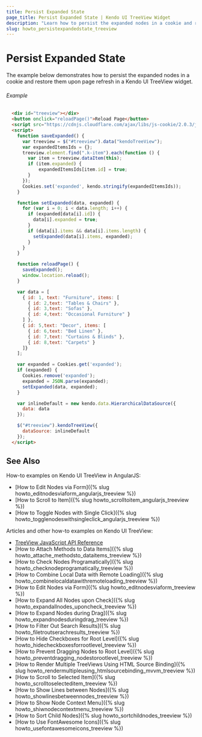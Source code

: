 ```yaml
---
title: Persist Expanded State
page_title: Persist Expanded State | Kendo UI TreeView Widget
description: "Learn how to persist the expanded nodes in a cookie and restore them upon page refresh in a Kendo UI TreeView widget."
slug: howto_persistexpandedstate_treeview
---
```


# Persist Expanded State

The example below demonstrates how to persist the expanded nodes in a cookie and restore them upon page refresh in a Kendo UI TreeView widget.

###### Example

```html
  <div id="treeview"></div>
  <button onclick="reloadPage()">Reload Page</button>
  <script src="https://cdnjs.cloudflare.com/ajax/libs/js-cookie/2.0.3/js.cookie.min.js"></script>
  <script>
    function saveExpanded() {
      var treeview = $("#treeview").data("kendoTreeView");
      var expandedItemsIds = {};
      treeview.element.find(".k-item").each(function () {
        var item = treeview.dataItem(this);
        if (item.expanded) {
            expandedItemsIds[item.id] = true;
        }
      });
      Cookies.set('expanded', kendo.stringify(expandedItemsIds));
    }

    function setExpanded(data, expanded) {
      for (var i = 0; i < data.length; i++) {
        if (expanded[data[i].id]) {
          data[i].expanded = true;
        }
        if (data[i].items && data[i].items.length) {
          setExpanded(data[i].items, expanded);
        }
      }
    }

    function reloadPage() {
      saveExpanded();
      window.location.reload();
    }

    var data = [
      { id: 1, text: "Furniture", items: [
        { id: 2,text: "Tables & Chairs" },
        { id: 3,text: "Sofas" },
        { id: 4,text: "Occasional Furniture" }
      ] },
      { id: 5,text: "Decor", items: [
        { id: 6,text: "Bed Linen" },
        { id: 7,text: "Curtains & Blinds" },
        { id: 8,text: "Carpets" }
      ]}
    ];

    var expanded = Cookies.get('expanded');
    if (expanded) {
      Cookies.remove('expanded');
      expanded = JSON.parse(expanded);
      setExpanded(data, expanded);
    }

    var inlineDefault = new kendo.data.HierarchicalDataSource({
      data: data
    });

    $("#treeview").kendoTreeView({
      dataSource: inlineDefault
    });
  </script>
```

## See Also

How-to examples on Kendo UI TreeView in AngularJS:

* [How to Edit Nodes via Form]({% slug howto_editnodesviaform_angularjs_treeview %})
* [How to Scroll to Item]({% slug howto_scrolltoitem_angularjs_treeview %})
* [How to Toggle Nodes with Single Click]({% slug howto_togglenodeswithsingleclick_angularjs_treeview %})

Articles and other how-to examples on Kendo UI TreeView:

* [TreeView JavaScript API Reference](/api/javascript/ui/treeview)
* [How to Attach Methods to Data Items]({% slug howto_attache_methodsto_dataitems_treeview %})
* [How to Check Nodes Programatically]({% slug howto_checknodeprogramatically_treeview %})
* [How to Combine Local Data with Remote Loading]({% slug howto_combinelocaldatawithremoteloading_treeview %})
* [How to Edit Nodes via Form]({% slug howto_editnodesviaform_treeview %})
* [How to Expand All Nodes upon Check]({% slug howto_expandallnodes_uponcheck_treeview %})
* [How to Expand Nodes during Drag]({% slug howto_expandnodesduringdrag_treeview %})
* [How to Filter Out Search Results]({% slug howto_filetroutserachresults_treeview %})
* [How to Hide Checkboxes for Root Level]({% slug howto_hidecheckboxesforrootlevel_treeview %})
* [How to Prevent Dragging Nodes to Root Level]({% slug howto_preventdragging_nodestorootlevel_treeview %})
* [How to Render Multiple TreeViews Using HTML Source Binding]({% slug howto_rendermultipleusing_htmlsourcebinding_mvvm_treeview %})
* [How to Scroll to Selected Item]({% slug howto_scrolltoselecteditem_treeview %})
* [How to Show Lines between Nodes]({% slug howto_showlinesbetweennodes_treeview %})
* [How to Show Node Context Menu]({% slug howto_shiwnodecontextmenu_treeview %})
* [How to Sort Child Nodes]({% slug howto_sortchildnodes_treeview %})
* [How to Use FontAwesome Icons]({% slug howto_usefontawesomeicons_treeview %})

